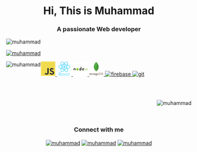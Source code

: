 <h1 align="center">Hi, This is Muhammad</h1>
<h3 align="center">A passionate Web developer </h3>

<p align="left"> <img src="https://komarev.com/ghpvc/?username=muhammad-alamin1&label=Profile%20views&color=0e75b6&style=flat" alt="muhammad" /> </p>
<p align="left"> <a href="https://twitter.com/muhammad_1_amin" target="blank"><img src="https://img.shields.io/twitter/follow/muhammad_1_amin?logo=twitter&style=for-the-badge" alt="muhammad" /></a> </p>

<p><img align="left" src="https://github-readme-stats.vercel.app/api/top-langs?username=muhammad-alamin1&show_icons=true&locale=en&layout=compact" alt="muhammad" /></p>
<p align="left"> <a href="https://developer.mozilla.org/en-US/docs/Web/JavaScript" target="_blank"> <img src="https://raw.githubusercontent.com/devicons/devicon/master/icons/javascript/javascript-original.svg" alt="javascript" width="40" height="40"/> </a> <a href="https://reactjs.org/" target="_blank"> <img src="https://raw.githubusercontent.com/devicons/devicon/master/icons/react/react-original-wordmark.svg" alt="react" width="40" height="40"/> </a> <a href="https://nodejs.org" target="_blank"> <img src="https://raw.githubusercontent.com/devicons/devicon/master/icons/nodejs/nodejs-original-wordmark.svg" alt="nodejs" width="40" height="40"/> </a>  <a href="https://www.mongodb.com/" target="_blank"> <img src="https://raw.githubusercontent.com/devicons/devicon/master/icons/mongodb/mongodb-original-wordmark.svg" alt="mongodb" width="40" height="40"/>  </a>  <a href="https://firebase.google.com/" target="_blank"> <img src="https://www.vectorlogo.zone/logos/firebase/firebase-icon.svg" alt="firebase" width="40" height="40"/> </a> <a href="https://git-scm.com/" target="_blank"> <img src="https://www.vectorlogo.zone/logos/git-scm/git-scm-icon.svg" alt="git" width="40" height="40"/> </a></p>
<br/>
<br/>
<p>&nbsp;<img align="right" src="https://github-readme-stats.vercel.app/api?username=muhammad-alamin1&show_icons=true&locale=en" alt="muhammad" /></p>
<br/>
<h3 align="center">Connect with me</h3>
<p align="center">
<a href="https://twitter.com/muhammad_1_amin" target="_blank"><img align="center" src="https://cdn.jsdelivr.net/npm/simple-icons@3.0.1/icons/twitter.svg" alt="muhammad" height="30" width="40" /></a>
<a href="https://www.linkedin.com/in/muhammad-al-amin01/" target="_blank"><img align="center" src="https://cdn.jsdelivr.net/npm/simple-icons@3.0.1/icons/linkedin.svg" alt="muhammad" height="30" width="40" /></a>
<a href="https://web.facebook.com/iqbalhossain05" target="_blank"><img align="center" src="https://cdn.jsdelivr.net/npm/simple-icons@3.0.1/icons/facebook.svg" alt="muhammad" height="30" width="40" /></a></p>
